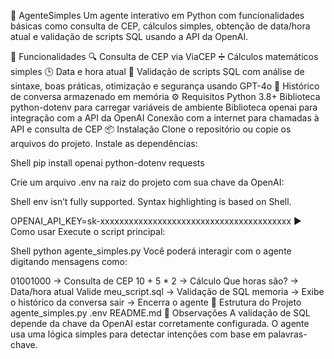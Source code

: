 🤖 AgenteSimples
Um agente interativo em Python com funcionalidades básicas como consulta de CEP, cálculos simples, obtenção de data/hora atual e validação de scripts SQL usando a API da OpenAI.

🚀 Funcionalidades
🔍 Consulta de CEP via ViaCEP
➗ Cálculos matemáticos simples
🕒 Data e hora atual
🧠 Validação de scripts SQL com análise de sintaxe, boas práticas, otimização e segurança usando GPT-4o
🧾 Histórico de conversa armazenado em memória
⚙️ Requisitos
Python 3.8+
Biblioteca python-dotenv para carregar variáveis de ambiente
Biblioteca openai para integração com a API da OpenAI
Conexão com a internet para chamadas à API e consulta de CEP
📦 Instalação
Clone o repositório ou copie os arquivos do projeto.
Instale as dependências:



Shell
pip install openai python-dotenv requests

Crie um arquivo .env na raiz do projeto com sua chave da OpenAI:



Shell
env isn’t fully supported. Syntax highlighting is based on Shell.

OPENAI_API_KEY=sk-xxxxxxxxxxxxxxxxxxxxxxxxxxxxxxxxxxxxxxxx
▶️ Como usar
Execute o script principal:




Shell
python agente_simples.py
Você poderá interagir com o agente digitando mensagens como:

01001000 → Consulta de CEP
10 + 5 * 2 → Cálculo
Que horas são? → Data/hora atual
Valide meu_script.sql → Validação de SQL
memoria → Exibe o histórico da conversa
sair → Encerra o agente
📁 Estrutura do Projeto
agente_simples.py
.env
README.md
🧠 Observações
A validação de SQL depende da chave da OpenAI estar corretamente configurada.
O agente usa uma lógica simples para detectar intenções com base em palavras-chave.